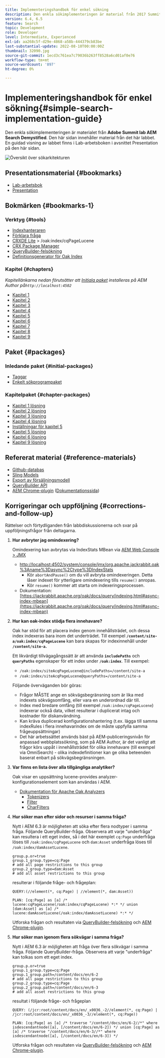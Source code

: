 ```yaml
---
title: Implementeringshandbok för enkel sökning
description: Den enkla sökimplementeringen är material från 2017 Summit lab AEM Search Demystified. Den här sidan innehåller material från det här labbet. En guidad visning av labbet finns i Lab-arbetsboken i avsnittet Presentation på den här sidan.
version: 6.4, 6.5
feature: Search
topic: Development
role: Developer
level: Intermediate, Experienced
exl-id: aa268c5f-d29e-4868-a58b-444379cb83be
last-substantial-update: 2022-08-10T00:00:00Z
thumbnail: 32090.jpg
source-git-commit: 1ecd3c761ea7c79036b263ff8528a6cd01af0e76
workflow-type: tm+mt
source-wordcount: '897'
ht-degree: 0%

---
```


# Implementeringshandbok för enkel sökning{#simple-search-implementation-guide}

Den enkla sökimplementeringen är materialet från **Adobe Summit lab AEM Search Demystified**. Den här sidan innehåller material från det här labbet. En guidad visning av labbet finns i Lab-arbetsboken i avsnittet Presentation på den här sidan.

![Översikt över sökarkitekturen](assets/l4080/simple-search-application.png)

## Presentationsmaterial {#bookmarks}

* [Lab-arbetsbok](assets/l4080/l4080-lab-workbook.pdf)
* [Presentation](assets/l4080/l4080-presentation.pdf)

## Bokmärken {#bookmarks-1}

### Verktyg {#tools}

* [Indexhanteraren](http://localhost:4502/libs/granite/operations/content/diagnosis/tool.html/granite_oakindexmanager)
* [Förklara fråga](http://localhost:4502/libs/granite/operations/content/diagnosis/tool.html/granite_queryperformance)
* [CRXDE Lite](http://localhost:4502/crx/de/index.jsp#/oak%3Aindex/cqPageLucene) > /oak:index/cqPageLucene
* [CRX Package Manager](http://localhost:4502/crx/packmgr/index.jsp)
* [QueryBuilder-felsökning](http://localhost:4502/libs/cq/search/content/querydebug.html?)
* [Definitionsgenerator för Oak Index](https://oakutils.appspot.com/generate/index)

### Kapitel {#chapters}

*Kapitellänkarna nedan förutsätter att [Initiala paket](#initialpackages) installeras på AEM Author på`http://localhost:4502`*

* [Kapitel 1](http://localhost:4502/editor.html/content/summit/l4080/chapter-1.html)
* [Kapitel 2](http://localhost:4502/editor.html/content/summit/l4080/chapter-2.html)
* [Kapitel 3](http://localhost:4502/editor.html/content/summit/l4080/chapter-3.html)
* [Kapitel 4](http://localhost:4502/editor.html/content/summit/l4080/chapter-4.html)
* [Kapitel 5](http://localhost:4502/editor.html/content/summit/l4080/chapter-5.html)
* [Kapitel 6](http://localhost:4502/editor.html/content/summit/l4080/chapter-6.html)
* [Kapitel 7](http://localhost:4502/editor.html/content/summit/l4080/chapter-7.html)
* [Kapitel 8](http://localhost:4502/editor.html/content/summit/l4080/chapter-8.html)
* [Kapitel 9](http://localhost:4502/editor.html/content/summit/l4080/chapter-9.html)

## Paket {#packages}

### Inledande paket {#initial-packages}

* [Taggar](assets/l4080/summit-tags.zip)
* [Enkelt sökprogrampaket](assets/l4080/simple.ui.apps-0.0.1-snapshot.zip)

### Kapitelpaket {#chapter-packages}

* [Kapitel 1 lösning](assets/l4080/l4080-chapter1.zip)
* [Kapitel 2 lösning](assets/l4080/l4080-chapter2.zip)
* [Kapitel 3 lösning](assets/l4080/l4080-chapter3.zip)
* [Kapitel 4 lösning](assets/l4080/l4080-chapter4.zip)
* [Inställningar för kapitel 5](assets/l4080/l4080-chapter5-setup.zip)
* [Kapitel 5 lösning](assets/l4080/l4080-chapter5-solution.zip)
* [Kapitel 6 lösning](assets/l4080/l4080-chapter6.zip)
* [Kapitel 9 lösning](assets/l4080/l4080-chapter9.zip)

## Refererat material {#reference-materials}

* [Github-databas](https://github.com/Adobe-Marketing-Cloud/aem-guides/tree/master/simple-search-guide)
* [Sling Models](https://sling.apache.org/documentation/bundles/models.html)
* [Export av försäljningsmodell](https://sling.apache.org/documentation/bundles/models.html#exporter-framework-since-130)
* [QueryBuilder API](https://experienceleague.adobe.com/docs/)
* [AEM Chrome-plugin](https://chrome.google.com/webstore/detail/aem-chrome-plug-in/ejdcnikffjleeffpigekhccpepplaode) ([Dokumentationssida](https://adobe-consulting-services.github.io/acs-aem-tools/aem-chrome-plugin/))

## Korrigeringar och uppföljning {#corrections-and-follow-up}

Rättelser och förtydliganden från labbdiskussionerna och svar på uppföljningsfrågor från deltagarna.

1. **Hur avbryter jag omindexering?**

   Omindexering kan avbrytas via IndexStats MBean via [AEM Web Console > JMX](http://localhost:4502/system/console/jmx)

   * [http://localhost:4502/system/console/jmx/org.apache.jackrabbit.oak%3Aname%3Dasync%2Ctype%3DIndexStats](http://localhost:4502/system/console/jmx/org.apache.jackrabbit.oak%3Aname%3Dasync%2Ctype%3DIndexStats)
      * Kör `abortAndPause()` om du vill avbryta omindexeringen. Detta låser indexet för ytterligare omindexering tills `resume()` anropas.
      * Kör `resume()` kommer att starta om indexeringsprocessen.
   * Dokumentation: [https://jackrabbit.apache.org/oak/docs/query/indexing.html#async-index-mbean](https://jackrabbit.apache.org/oak/docs/query/indexing.html#async-index-mbean)

2. **Hur kan oak-index stödja flera innehavare?**

   Oak har stöd för att placera index genom innehållsträdet, och dessa index indexeras bara inom det underträdet. Till exempel **`/content/site-a/oak:index/cqPageLucene`** kan bara skapas för indexinnehåll under **`/content/site-a`.**

   Ett likvärdigt tillvägagångssätt är att använda **`includePaths`** och **`queryPaths`** egenskaper för ett index under **`/oak:index`**. Till exempel:

   * `/oak:index/siteAcqPageLucene@includePaths=/content/site-a`
   * `/oak:index/siteAcqPageLucene@queryPaths=/content/site-a`

   Följande överväganden bör göras:

   * Frågor MÅSTE ange en sökvägsbegränsning som är lika med indexets sökvägsomfång, eller vara en underordnad där till.
   * Index med bredare omfång (till exempel `/oak:index/cqPageLucene`) indexerar också data, vilket resulterar i duplicerat intag och kostnader för diskanvändning.
   * Kan kräva duplicerad konfigurationshantering (t.ex. lägga till samma indexRules i flera innehavarindex om de måste uppfylla samma frågeuppsättningar)
   * Det här arbetssättet används bäst på AEM-publiceringsnivån för anpassad webbplatssökning, som på AEM Author, är det vanligt att frågor körs uppåt i innehållsträdet för olika innehavare (till exempel via OmniSearch) - olika indexdefinitioner kan ge olika beteenden baserat enbart på sökvägsbegränsningen.


3. **Var finns en lista över alla tillgängliga analytiker?**

   Oak visar en uppsättning lucene-provides analyzer-konfigurationselement som kan användas i AEM.

   * [Dokumentation för Apache Oak Analyzers](https://jackrabbit.apache.org/oak/docs/query/lucene.html#analyzers)
      * [Tokenizers](https://cwiki.apache.org/confluence/display/solr/Tokenizers)
      * [Filter](https://cwiki.apache.org/confluence/display/solr/Filter+Descriptions)
      * [CharFilters](https://cwiki.apache.org/confluence/display/solr/CharFilterFactories)

4. **Hur söker man efter sidor och resurser i samma fråga?**

   Nytt i AEM 6.3 är möjligheten att söka efter flera nodtyper i samma fråga. Följande QueryBuilder-fråga. Observera att varje &quot;underfråga&quot; kan resultera i ett eget index, så i det här exemplet `cq:Page` underfråga löses till `/oak:index/cqPageLucene` och `dam:Asset` underfråga löses till `/oak:index/damAssetLucene`.

   ```plain
   group.p.or=true
   group.1_group.type=cq:Page
   # add all page restrictions to this group
   group.2_group.type=dam:Asset
   # add all asset restrictions to this group
   ```

   resulterar i följande fråge- och frågeplan:

   ```plain
   QUERY:(//element(*, cq:Page) | //element(*, dam:Asset))
   
   PLAN: [cq:Page] as [a] /* lucene:cqPageLucene(/oak:index/cqPageLucene) *:* */ union [dam:Asset] as [a] /* lucene:damAssetLucene(/oak:index/damAssetLucene) *:* */
   ```

   Utforska frågan och resultaten via [QueryBuilder-felsökning](http://localhost:4502/libs/cq/search/content/querydebug.html?_charset_=UTF-8&amp;query=group.p.or%3Dtrue%0D%0Agroup.1_group.type%3Dcq%3APage%0D%0A%23+add+all+page+restrictions+to+this+group%0D%0Agroup.2_group.type%3Ddam%3AAsset%0D%0A%23+add+all+asset+restrictions+to+this+group) och [AEM Chrome-plugin](https://chrome.google.com/webstore/detail/aem-chrome-plug-in/ejdcnikffjleeffpigekhccpepplaode?hl=en-US).

5. **Hur söker man igenom flera sökvägar i samma fråga?**

   Nytt i AEM 6.3 är möjligheten att fråga över flera sökvägar i samma fråga. Följande QueryBuilder-fråga. Observera att varje &quot;underfråga&quot; kan tolkas som ett eget index.

   ```plain
   group.p.or=true
   group.1_group.type=cq:Page
   group.1_group.path=/content/docs/en/6-2
   # add all page restrictions to this group
   group.2_group.type=cq:Page
   group.2_group.path=/content/docs/en/6-3
   # add all asset restrictions to this group
   ```

   resultat i följande fråge- och frågeplan

   ```plain
   QUERY: (/jcr:root/content/docs/en/_x0036_-2//element(*, cq:Page) | /jcr:root/content/docs/en/_x0036_-3//element(*, cq:Page))
   
   PLAN: [cq:Page] as [a] /* traverse "/content/docs/en/6-2//*" where isdescendantnode([a], [/content/docs/en/6-2]) */ union [cq:Page] as [a] /* traverse "/content/docs/en/6-3//*" where isdescendantnode([a], [/content/docs/en/6-3]) */
   ```

   Utforska frågan och resultaten via [QueryBuilder-felsökning](http://localhost:4502/libs/cq/search/content/querydebug.html?_charset_=UTF-8&amp;query=group.p.or%3Dtrue%0D%0Agroup.1_group.type%3Dcq%3APage%0D%0Agroup.1_group.path%3D%2Fcontent%2Fdocs%2Fen%2F6-2%0D%0A%23+add+all+page+restrictions+to+this+group%0D%0Agroup.2_group.type%3Dcq%3APage%0D%0Agroup.2_group.path%3D%2Fcontent%2Fdocs%2Fen%2F6-3%0D%0A%23+add+all+asset+restrictions+to+this+group) och [AEM Chrome-plugin](https://chrome.google.com/webstore/detail/aem-chrome-plug-in/ejdcnikffjleeffpigekhccpepplaode?hl=en-US).
